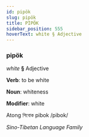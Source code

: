 ```yaml
---
id: pipök
slug: pipök
title: PİPÖK
sidebar_position: 555
hoverText: white § Adjective
---
```


### pipök

*white* **§** Adjective

**Verb**: to be white

**Noun**: whiteness

**Modifier**: white

Atong পিবোক pibok /pibok/

*Sino-Tibetan Language Family*